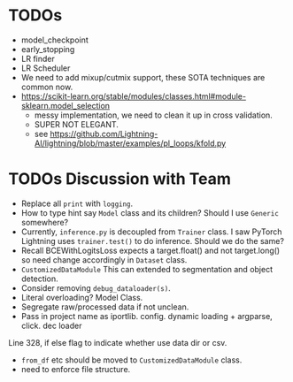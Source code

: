 # TODOs

- model_checkpoint
- early_stopping
- LR finder
- LR Scheduler
- We need to add mixup/cutmix support, these SOTA techniques are common now.
- https://scikit-learn.org/stable/modules/classes.html#module-sklearn.model_selection
    - messy implementation, we need to clean it up in cross validation. 
    - SUPER NOT ELEGANT.
    - see https://github.com/Lightning-AI/lightning/blob/master/examples/pl_loops/kfold.py

# TODOs Discussion with Team

- Replace all `print` with `logging`.
- How to type hint say `Model` class and its children? Should I use `Generic` somewhere?
- Currently, `inference.py` is decoupled from `Trainer` class. I saw PyTorch Lightning
    uses `trainer.test()` to do inference. Should we do the same?
- Recall BCEWithLogitsLoss expects a target.float() and not target.long() so need change
accordingly in `Dataset` class.
- `CustomizedDataModule` This can extended to segmentation and object detection.
- Consider removing `debug_dataloader(s)`.
- Literal overloading? Model Class.
- Segregate raw/processed data if not unclean.
- Pass in project name as iportlib. config. dynamic loading + argparse, click. dec loader

Line 328, if else flag to indicate whether use data dir or csv.
- `from_df` etc should be moved to `CustomizedDataModule` class.
- need to enforce file structure.